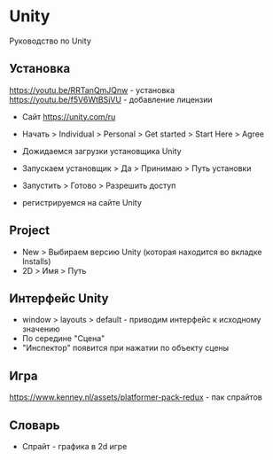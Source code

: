 # Unity
Руководство по Unity

## Установка
https://youtu.be/RRTanQmJQnw - установка<br />
https://youtu.be/f5V6WtBSjVU - добавление лицензии

* Сайт https://unity.com/ru
* Начать > Individual > Personal > Get started > Start Here > Agree
* Дожидаемся загрузки установщика Unity
* Запускаем установщик > Да > Принимаю > Путь установки
* Запустить > Готово > Разрешить доступ

* регистрируемся на сайте Unity

## Project
* New > Выбираем версию Unity (которая находится во вкладке Installs)
* 2D > Имя > Путь

## Интерфейс Unity
* window > layouts > default - приводим интерфейс к исходному значению
* По середине "Сцена"
* "Инспектор" появится при нажатии по объекту сцены

## Игра
https://www.kenney.nl/assets/platformer-pack-redux - пак спрайтов

## Словарь
* Спрайт - графика в 2d игре
